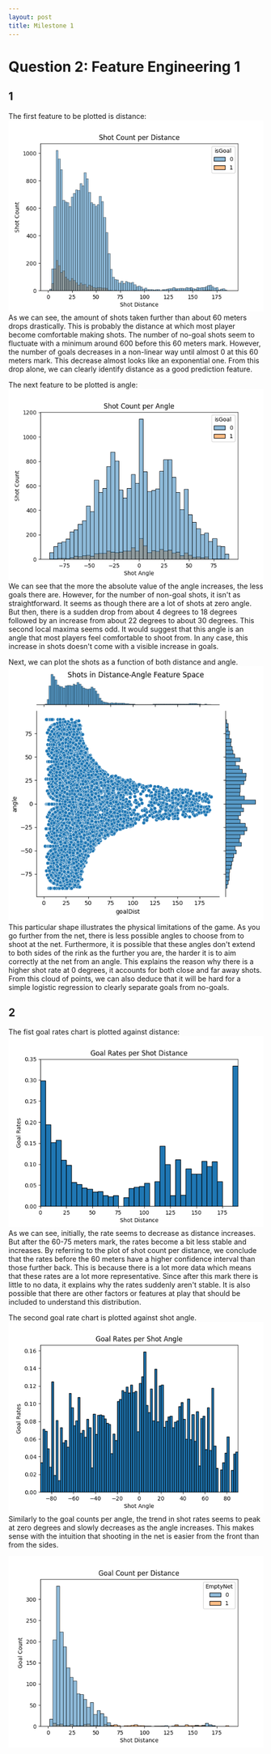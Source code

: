 ```yaml
---
layout: post
title: Milestone 1
---
```


# Question 2: Feature Engineering 1

## 1

The first feature to be plotted is distance:
![](../images/Shot%20Count%20per%20Distance.png)
As we can see, the amount of shots taken further than about 60 meters drops drastically.
This is probably the distance at which most player become comfortable making shots.
The number of no-goal shots seem to fluctuate with a minimum around 600 before this 60 meters mark.
However, the number of goals decreases in a non-linear way until almost 0 at this 60 meters mark.
This decrease almost looks like an exponential one.
From this drop alone, we can clearly identify distance as a good prediction feature.

The next feature to be plotted is angle:
![](../images/Shot%20Count%20per%20Angle.png)
We can see that the more the absolute value of the angle increases, the less goals there are.
However, for the number of non-goal shots, it isn't as straightforward.
It seems as though there are a lot of shots at zero angle.
But then, there is a sudden drop from about 4 degrees to 18 degrees followed by an increase from about 22 degrees to about 30 degrees.
This second local maxima seems odd. It would suggest that this angle is an angle that most players feel comfortable to shoot from.
In any case, this increase in shots doesn't come with a visible increase in goals.

Next, we can plot the shots as a function of both distance and angle.
![](../images/Shots%20in%20Distance-Angle%20Feature%20Space.png)
This particular shape illustrates the physical limitations of the game.
As you go further from the net, there is less possible angles to choose from to shoot at the net.
Furthermore, it is possible that these angles don't extend to both sides of the rink as the further you are, the harder it is to aim correctly at the net from an angle.
This explains the reason why there is a higher shot rate at 0 degrees, it accounts for both close and far away shots.
From this cloud of points, we can also deduce that it will be hard for a simple logistic regression to clearly separate goals from no-goals.

## 2

The fist goal rates chart is plotted against distance:
![](../images/Goal%20Rates%20per%20Shot%20Distance.png)
As we can see, initially, the rate seems to decrease as distance increases.
But after the 60-75 meters mark, the rates become a bit less stable and increases.
By referring to the plot of shot count per distance, we conclude that the rates before the 60 meters have a higher confidence interval than those further back.
This is because there is a lot more data which means that these rates are a lot more representative.
Since after this mark there is little to no data, it explains why the rates suddenly aren't stable.
It is also possible that there are other factors or features at play that should be included to understand this distribution.

The second goal rate chart is plotted against shot angle.
![](../images/Goal%20Rates%20per%20Shot%20Angle.png)
Similarly to the goal counts per angle, the trend in shot rates seems to peak at zero degrees and slowly decreases as the angle increases.
This makes sense with the intuition that shooting in the net is easier from the front than from the sides.

![](../images/Goal%20Count%20per%20Distance.png)

